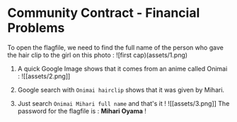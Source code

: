 # Community Contract - Financial Problems

To open the flagfile, we need to find the full name of the person who gave the hair clip to the girl on this photo : 
![first cap)(assets/1.png)

1. A quick Google Image shows that it comes from an anime called Onimai : 
![[assets/2.png]]

2. Google search with `Onimai hairclip` shows that it was given by Mihari.
3. Just search `Onimai Mihari full name` and that's it ! 
![[assets/3.png]]
The password for the flagfile is : **Mihari Oyama** !
